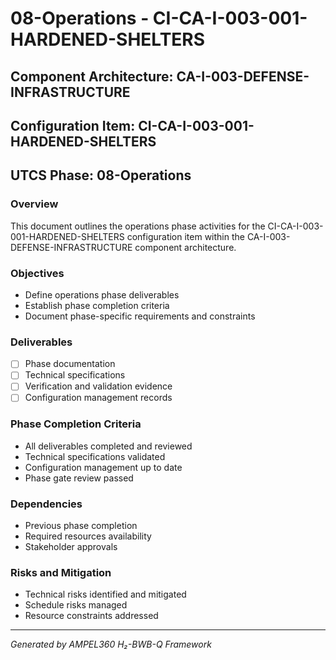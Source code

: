 # 08-Operations - CI-CA-I-003-001-HARDENED-SHELTERS

## Component Architecture: CA-I-003-DEFENSE-INFRASTRUCTURE
## Configuration Item: CI-CA-I-003-001-HARDENED-SHELTERS
## UTCS Phase: 08-Operations

### Overview
This document outlines the operations phase activities for the CI-CA-I-003-001-HARDENED-SHELTERS configuration item within the CA-I-003-DEFENSE-INFRASTRUCTURE component architecture.

### Objectives
- Define operations phase deliverables
- Establish phase completion criteria
- Document phase-specific requirements and constraints

### Deliverables
- [ ] Phase documentation
- [ ] Technical specifications
- [ ] Verification and validation evidence
- [ ] Configuration management records

### Phase Completion Criteria
- All deliverables completed and reviewed
- Technical specifications validated
- Configuration management up to date
- Phase gate review passed

### Dependencies
- Previous phase completion
- Required resources availability
- Stakeholder approvals

### Risks and Mitigation
- Technical risks identified and mitigated
- Schedule risks managed
- Resource constraints addressed

---
*Generated by AMPEL360 H₂-BWB-Q Framework*
